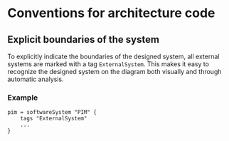 # Conventions for architecture code

## Explicit boundaries of the system

To explicitly indicate the boundaries of the designed system, all external systems are marked with a tag `ExternalSystem`. This makes it easy to recognize the designed system  on the diagram both visually and through automatic analysis.

### Example
```
pim = softwareSystem "PIM" {
    tags "ExternalSystem"
    ...
}
```
